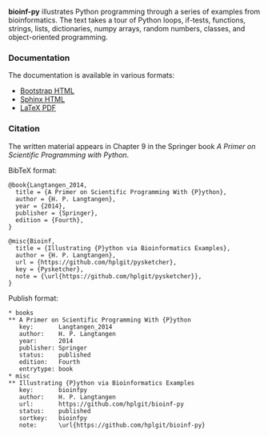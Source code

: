 **bioinf-py** illustrates Python programming through a series of
examples from bioinformatics.
The text takes a tour of Python loops, if-tests, functions, strings, lists, dictionaries, numpy arrays, random numbers, classes, and object-oriented programming.

### Documentation

The documentation is available in various formats:

 * [Bootstrap HTML](http://hplgit.github.io/bioinf-py/doc/pub/bioinf-py.html)
 * [Sphinx HTML](http://hplgit.github.io/bioinf-py/doc/pub/html/index.html)
 * [LaTeX PDF](http://hplgit.github.io/bioinf-py/doc/pub/bioinf-py.pdf)

### Citation

The written material appears in Chapter 9 in the Springer book
*A Primer on Scientific Programming with Python*.

BibTeX format:


```
@book{Langtangen_2014,
  title = {A Primer on Scientific Programming With {P}ython},
  author = {H. P. Langtangen},
  year = {2014},
  publisher = {Springer},
  edition = {Fourth},
}

@misc{Bioinf,
  title = {Illustrating {P}ython via Bioinformatics Examples},
  author = {H. P. Langtangen},
  url = {https://github.com/hplgit/pysketcher},
  key = {Pysketcher},
  note = {\url{https://github.com/hplgit/pysketcher}},
}
```

Publish format:


```
* books
** A Primer on Scientific Programming With {P}ython
   key:       Langtangen_2014
   author:    H. P. Langtangen
   year:      2014
   publisher: Springer
   status:    published
   edition:   Fourth
   entrytype: book
* misc
** Illustrating {P}ython via Bioinformatics Examples
   key:       bioinfpy
   author:    H. P. Langtangen
   url:       https://github.com/hplgit/bioinf-py
   status:    published
   sortkey:   bioinfpy
   note:      \url{https://github.com/hplgit/bioinf-py}
```

